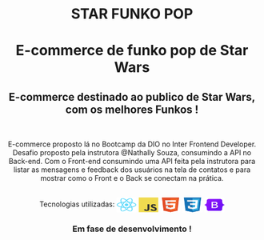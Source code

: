 <h1  align="center">STAR FUNKO POP</h1>
<h1  align="center">E-commerce de funko pop de Star Wars</h1>
<h2  align="center">E-commerce destinado ao publico de Star Wars, com os melhores Funkos !</h2> 

<br>

<p align="center">
    E-commerce proposto lá no Bootcamp da DIO no Inter Frontend Developer. Desafio proposto pela instrutora @Nathally Souza, consumindo a API no Back-end. Com o Front-end consumindo uma API feita pela instrutora para listar as mensagens e feedback dos usuários na tela de contatos e para mostrar como o Front e o Back se conectam na prática.
</p>

##

<div align="center">
    <p>Tecnologias utilizadas: <img align="center" alt="React" height="30" width="40" src="https://raw.githubusercontent.com/devicons/devicon/master/icons/react/react-original.svg">
    <img align="center" alt="Javascript" height="30" width="40" src="https://raw.githubusercontent.com/devicons/devicon/master/icons/javascript/javascript-original.svg">
    <img align="center" alt="HTML5" height="30" width="40" src="https://raw.githubusercontent.com/devicons/devicon/master/icons/html5/html5-original.svg">
    <img align="center" alt="CSS3" height="30" width="40" src="https://raw.githubusercontent.com/devicons/devicon/master/icons/css3/css3-original.svg">
    <img align="center" alt="BootsTrap" height="30" width="40" src="https://raw.githubusercontent.com/devicons/devicon/master/icons/bootstrap/bootstrap-original.svg">
    </p>
</div>

<h3  align="center" >Em fase de desenvolvimento !</h3>
